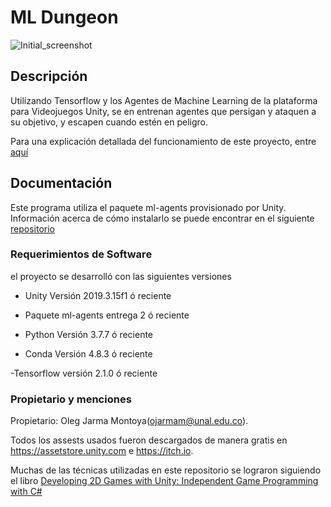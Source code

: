 # ML Dungeon
![Initial_screenshot](https://user-images.githubusercontent.com/42870210/83810095-347dbd80-a67d-11ea-8c47-7707b388a552.png)
## Descripción
Utilizando Tensorflow y los Agentes de Machine Learning de la plataforma para Videojuegos Unity, se en entrenan agentes que persigan y ataquen a su objetivo, y escapen cuando estén en peligro.


Para una explicación detallada del funcionamiento de este proyecto, entre [aquí](/Docs/README.md)

## Documentación
Este programa utiliza el paquete ml-agents provisionado por Unity. Información acerca de cómo instalarlo se puede encontrar en el siguiente [repositorio](https://github.com/Unity-Technologies/ml-agents)

### Requerimientos de Software
el proyecto se desarrolló con las siguientes versiones

- Unity Versión 2019.3.15f1 ó reciente

- Paquete ml-agents entrega 2 ó reciente

- Python Versión 3.7.7 ó reciente

- Conda Versión 4.8.3 ó reciente

-Tensorflow versión 2.1.0 ó reciente

### Propietario y menciones

Propietario: Oleg Jarma Montoya(ojarmam@unal.edu.co).

Todos los assests usados fueron descargados de manera gratis en https://assetstore.unity.com e https://itch.io. 

Muchas de las técnicas utilizadas en este repositorio se lograron siguiendo el libro [Developing 2D Games with Unity: Independent Game Programming with C#](https://www.amazon.com/Developing-Games-Unity-Independent-Programming/dp/1484237714)
